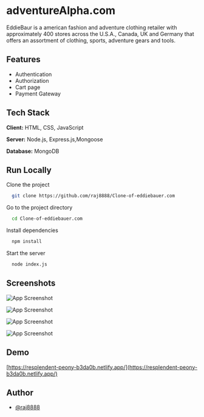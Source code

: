 # adventureAlpha.com

EddieBaur is a american fashion and adventure clothing retailer with approximately 400 stores across the U.S.A., Canada, UK and Germany that offers an assortment of clothing, sports, adventure gears and tools.


## Features

- Authentication
- Authorization
- Cart page
- Payment Gateway

## Tech Stack

**Client:** HTML, CSS, JavaScript

**Server:** Node.js, Express.js,Mongoose

**Database:** MongoDB

## Run Locally

Clone the project

```bash
  git clone https://github.com/raj8888/Clone-of-eddiebauer.com
```

Go to the project directory

```bash
  cd Clone-of-eddiebauer.com
```
Install dependencies

```bash
  npm install
```

Start the server

```bash
  node index.js
```

## Screenshots

![App Screenshot](https://i.ibb.co/jZWtRQV/dashboard.png)


![App Screenshot](https://i.ibb.co/s9KsPRH/newpage.png)


![App Screenshot](https://i.ibb.co/jkz67hG/shop.png)

![App Screenshot](https://i.ibb.co/phpNjtG/signup.png)

## Demo

[https://resplendent-peony-b3da0b.netlify.app/](https://resplendent-peony-b3da0b.netlify.app/)

## Author

- [@raj8888](https://github.com/raj8888)